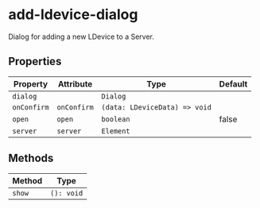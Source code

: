 # add-ldevice-dialog

Dialog for adding a new LDevice to a Server.

## Properties

| Property    | Attribute   | Type                          | Default |
|-------------|-------------|-------------------------------|---------|
| `dialog`    |             | `Dialog`                      |         |
| `onConfirm` | `onConfirm` | `(data: LDeviceData) => void` |         |
| `open`      | `open`      | `boolean`                     | false   |
| `server`    | `server`    | `Element`                     |         |

## Methods

| Method | Type       |
|--------|------------|
| `show` | `(): void` |
